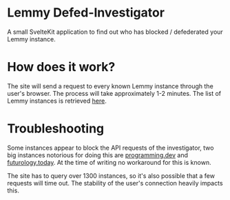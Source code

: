 # Lemmy Defed-Investigator
A small SvelteKit application to find out who has blocked / defederated your Lemmy instance.

# How does it work?
The site will send a request to every known Lemmy instance through the user's browser. The process will take approximately 1-2 minutes. The list of Lemmy instances is retrieved [here](https://lemmy.fediverse.observer/list).

# Troubleshooting
Some instances appear to block the API requests of the investigator, two big instances notorious for doing this are [programming.dev](https://programming.dev/) and [futurology.today](https://futurology.today/). At the time of writing no workaround for this is known.

The site has to query over 1300 instances, so it's also possible that a few requests will time out. The stability of the user's connection heavily impacts this.